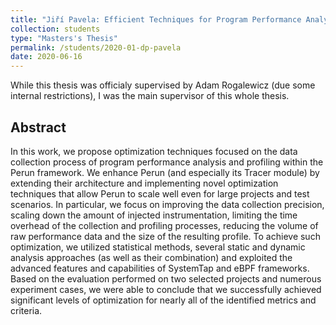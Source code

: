 ```yaml
---
title: "Jiří Pavela: Efficient Techniques for Program Performance Analysis"
collection: students
type: "Masters's Thesis"
permalink: /students/2020-01-dp-pavela
date: 2020-06-16
---
```


While this thesis was officialy supervised by Adam Rogalewicz (due some internal restrictions), I
was the main supervisor of this whole thesis.

## Abstract

In this work, we propose optimization techniques focused on the data collection process of program performance analysis and profiling within the Perun framework.   We enhance Perun (and especially its Tracer module) by extending their architecture and  implementing novel optimization techniques that allow Perun to scale well even for large projects and test scenarios.   In particular, we focus on improving the data collection precision, scaling down the amount of injected instrumentation, limiting the time overhead of the collection and profiling processes, reducing the volume of raw performance data and the size of the resulting profile.  To achieve such optimization, we utilized statistical methods, several static and dynamic analysis approaches (as well as their combination) and exploited the advanced features and capabilities of SystemTap and eBPF frameworks.  Based on the evaluation performed on two selected projects and numerous experiment cases, we were able to conclude that we successfully achieved significant levels of optimization for nearly all of the identified metrics and criteria.
